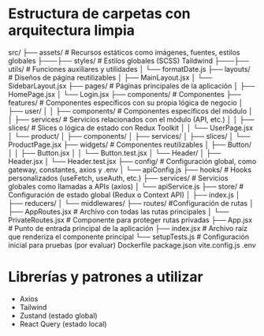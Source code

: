 # Estructura de carpetas con arquitectura limpia

src/
├── assets/          # Recursos estáticos como imágenes, fuentes, estilos globales
├───├── styles/          # Estilos globales (SCSS) Taildwind
├───├── utils/           # Funciones auxiliares y utilidades
│         └── formatDate.js
├── layouts/         # Diseños de página reutilizables
│   ├── MainLayout.jsx
│   └── SidebarLayout.jsx
├── pages/           # Páginas principales de la aplicación
│   ├── HomePage.jsx
│   └── Login.jsx
├── components/      # Componentes 
    ├── features/        # Componentes específicos con su propia lógica de negocio
    │   ├── user/
    │   │   ├── components/       # Componentes específicos del módulo
    │   │   ├── services/         # Servicios relacionados con el módulo (API, etc.)
    │   │   ├── slices/           # Slices o lógica de estado con Redux Toolkit
    │   │   └── UserPage.jsx
    │   └── product/
    │       ├── components/
    │       ├── services/
    │       ├── slices/
    │       └── ProductPage.jsx
    ├── widgets/     # Componentes reutilizables
    │   ├── Button/
    │   │   ├── Button.jsx
    │   │   └── Button.test.jsx
    │   └── Header/
    │       ├── Header.jsx
    │       └── Header.test.jsx
├── config/          #  Configuración global, como gateway, constantes, axios y .env
│   └── apiConfig.js
├── hooks/           # Hooks personalizados (useFetch, useAuth, etc.)
├── services/        # Servicios globales como llamadas a APIs (axios)
│   └── apiService.js
├── store/           # Configuración de estado global (Redux o Context API)
│   ├── index.js
│   ├── reducers/
│   └── middlewares/
├── routes/             #Configuración de rutas
│   ├── AppRoutes.jsx    # Archivo con todas las rutas principales
│   └── PrivateRoutes.jsx # Componente para proteger rutas privadas
├── App.jsx          # Punto de entrada principal de la aplicación
├── index.jsx        # Archivo raíz que renderiza el componente principal
└── setupTests.js    # Configuración inicial para pruebas (por evaluar)
Dockerfile
package.json
vite.config.js
.env


# Librerías y patrones a utilizar

* Axios
* Tailwind
* Zustand (estado global)
* React Query (estado local)
